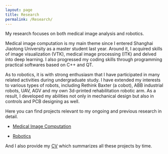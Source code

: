 ```yaml
---
layout: page
title: Research
permalink: /Research/
---
```


My research focuses on both medical image analysis and robotics. 

Medical image computation is my main theme since I entered Shanghai Jiaotong University as a master student last year. Around it, I acquired skills of image visualization (VTK), medical image processing (ITK) and delved into deep learning. I also progressed my coding skills through programming practical softwares based on C++ and QT.

As to robotics, it is with strong enthusiasm that I have participated in many related activities during undergraduate study. I have extended my interests to various types of robots, including Rethink Baxter (a cobot), ABB industrial robots, UAV, AGV and my own 3d-printed rehabilitation robotic arm. As a result, I developed my abilities not only in  mechanical design but also in controls and PCB designing as well. 

Here you can find projects relevant to my ongoing and previous research in detail.

- [Medical Image Computation](https://dzzhang96.github.io/Research/Medical%20Image%20Computation/) 

- [Robotics](https://dzzhang96.github.io/Research/Robotics/)

And I also provide my [CV](https://dzzhang96.github.io/cv/) which summarizes all these projects by time.
